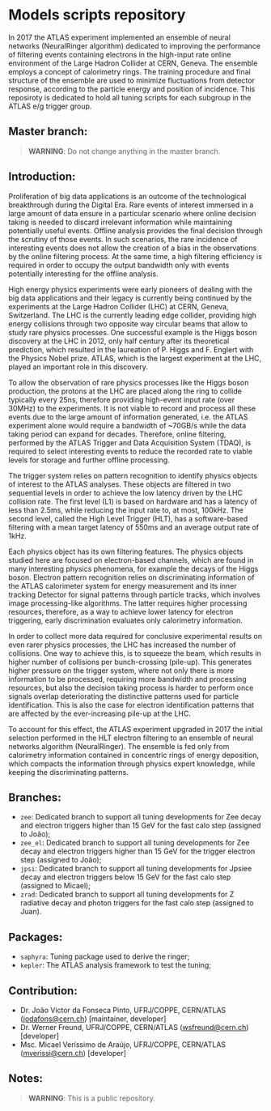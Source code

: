 
# Models scripts repository

In 2017 the ATLAS experiment implemented an ensemble of neural networks
(NeuralRinger algorithm) dedicated to improving the performance of filtering
events containing electrons in the high-input rate online environment of the
Large Hadron Collider at CERN, Geneva. The ensemble employs a concept of
calorimetry rings. The training procedure and final structure of the ensemble
are used to minimize fluctuations from detector response, according to the
particle energy and position of incidence. This reposiroty is dedicated to hold
all tuning scripts for each subgroup in the ATLAS e/g trigger group. 

## Master branch:

> **WARNING**: Do not change anything in the master branch.


## Introduction:

Proliferation of big data applications is an outcome of the technological
breakthrough during the Digital Era. Rare events of interest immersed in a
large amount of data ensure in a particular scenario where online decision
taking is needed to discard irrelevant information while maintaining
potentially useful events. Offline analysis provides the final decision through
the scrutiny of those events. In such scenarios, the rare incidence of
interesting events does not allow the creation of a bias in the observations by
the online filtering process. At the same time, a high filtering efficiency is
required in order to occupy the output bandwidth only with events potentially
interesting for the offline analysis.

High energy physics experiments were early pioneers of dealing with the big
data applications and their legacy is currently being continued by the
experiments at the Large Hadron Collider (LHC) at CERN, Geneva, Switzerland.
The LHC is the currently leading edge collider, providing high energy
collisions through two opposite way circular beams that allow to study rare
physics processes.  One successful example is the Higgs boson discovery at the
LHC in 2012, only half century after its theoretical prediction, which resulted
in the laureation of P.  Higgs and F. Englert with the Physics Nobel prize.
ATLAS, which is the largest experiment at the LHC, played an important role in
this discovery.

To allow the observation of rare physics processes like the Higgs boson
production, the protons at the LHC are placed along the ring to collide
typically every 25ns, therefore providing high-event input rate (over 30MHz) to
the experiments. It is not viable to record and process all these events due to
the large amount of information generated, i.e. the ATLAS experiment alone
would require a bandwidth of ~70GB/s while the data taking period can expand
for decades. Therefore, online filtering, performed by the ATLAS Trigger and
Data Acquisition System (TDAQ), is required to select interesting events to
reduce the recorded rate to viable levels for storage and further offline
processing.

The trigger system relies on pattern recognition to identify physics objects of
interest to the ATLAS analyses. These objects are filtered in two sequential
levels in order to achieve the low latency driven by the LHC collision rate.
The first level (L1) is based on hardware and has a latency of less than 2.5ms,
while reducing the input rate to, at most, 100kHz.  The second level, called
the High Level Trigger (HLT), has a software-based filtering with a mean target
latency of 550ms and an average output rate of 1kHz.

Each physics object has its own filtering features.  The physics objects
studied here are focused on electron-based channels, which are found in many
interesting physics phenomena, for example the decays of the Higgs boson.
Electron pattern recognition relies on discriminating information of the ATLAS
calorimeter system for energy measurement and its inner tracking Detector for
signal patterns through particle tracks, which involves image processing-like
algorithms. The latter requires higher processing resources, therefore, as a
way to achieve lower latency for electron triggering, early discrimination
evaluates only calorimetry information.

In order to collect more data required for conclusive experimental results on
even rarer physics processes, the LHC has increased the number of collisions.
One way to achieve this, is to squeeze the beam, which results in higher number
of collisions per bunch-crossing (pile-up). This generates higher pressure on
the trigger system, where not only there is more information to be processed,
requiring more bandwidth and processing resources, but also the decision taking
process is harder to perform once signals overlap deteriorating the distinctive
patterns used for particle identification.  This is also the case for electron
identification patterns that are affected by the ever-increasing pile-up at the
LHC.

To account for this effect, the ATLAS experiment upgraded in 2017 the initial
selection performed in the HLT electron filtering to an ensemble of neural
networks algorithm (NeuralRinger). The ensemble is fed only from calorimetry
information contained in concentric rings of energy deposition, which compacts
the information through physics expert knowledge, while keeping the
discriminating patterns.


## Branches:

- `zee`: Dedicated branch to support all tuning developments for Zee decay and electron triggers higher than 15 GeV for the fast calo step (assigned to João);
- `zee_el`: Dedicated branch to support all tuning developments for Zee decay and electron triggers higher than 15 GeV for the trigger electron step (assigned to João);
- `jpsi`: Dedicated branch to support all tuning developments for Jpsiee decay and electron triggers below 15 GeV for the fast calo step (assigned to Micael);
- `zrad`: Dedicated branch to support all tuning developments for Z radiative decay and photon triggers for the fast calo step (assigned to Juan).


## Packages:

- `saphyra`: Tuning package used to derive the ringer;
- `kepler`: The ATLAS analysis framework to test the tuning;



## Contribution:

- Dr. João Victor da Fonseca Pinto, UFRJ/COPPE, CERN/ATLAS (jodafons@cern.ch) [maintainer, developer]
- Dr. Werner Freund, UFRJ/COPPE, CERN/ATLAS (wsfreund@cern.ch) [developer]
- Msc. Micael Veríssimo de Araújo, UFRJ/COPPE, CERN/ATLAS (mverissi@cern.ch) [developer]


## Notes:

> **WARNING**: This is a public repository.

